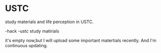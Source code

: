 # USTC
study materials and life perception in USTC.

-hack
-ustc study matirials

it's empty now,but I will upload some important matertials recently.
And I'm continuous updating.
